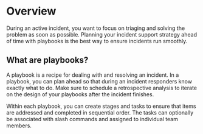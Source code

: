 # Overview

During an active incident, you want to focus on triaging and solving the problem as soon as possible. Planning your incident support strategy ahead of time with playbooks is the best way to ensure incidents run smoothly.

## What are playbooks?

A playbook is a recipe for dealing with and resolving an incident. In a playbook, you can plan ahead so that during an incident responders know exactly what to do. Make sure to schedule a retrospective analysis to iterate on the design of your playbooks after the incident finishes.

Within each playbook, you can create stages and tasks to ensure that items are addressed and completed in sequential order. The tasks can optionally be associated with slash commands and assigned to individual team members.
